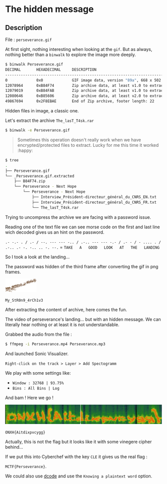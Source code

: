 # The hidden message

## Description

File : `perseverance.gif`

At first sight, nothing interesting when looking at the `gif`. But as always, nothing better than a `binwalk` to explore the image more deeply.

```bash
$ binwalk Perseverance.gif
DECIMAL       HEXADECIMAL     DESCRIPTION
--------------------------------------------------------------------------------
0             0x0             GIF image data, version "89a", 668 x 502
12078964      0xB84F74        Zip archive data, at least v1.0 to extract, name: Perseverance - Next Hope/
12079019      0xB84FAB        Zip archive data, at least v1.0 to extract, name: Perseverance - Next Hope/Perseverance - Next Hope/
12080646      0xB85606        Zip archive data, at least v2.0 to extract, compressed size: 37785967, uncompressed size: 37780202, name: Perseverance - Next Hope/Perseverance - Next Hope/The_lasT_T4sk.rar
49867694      0x2F8EBAE       End of Zip archive, footer length: 22
```

Hidden files in image, a classic one.

Let's extract the archive `The_lasT_T4sk.rar`

```bash
$ binwalk -e Perseverance.gif
```

> Sometimes this operation doesn't really work when we have encrypted/protected files to extract. Lucky for me this time it worked :happy:

```bash
$ tree                                                        
.
├── Perseverance.gif
└── _Perseverance.gif.extracted
    ├── B84F74.zip
    └── Perseverance - Next Hope
        └── Perseverance - Next Hope
            ├── Interview_Président-directeur_général_du_CNRS_EN.txt
            ├── Interview_Président-directeur_général_du_CNRS_FR.txt
            └── The_lasT_T4sk.rar
```

Trying to uncompress the archive we are facing with a password issue.

Reading one of the text file we can see morse code on the first and last line wich decoded gives us an hint on the password.

`.- -.- . / .- / --. --- --- -.. / .-.. --- --- -.- / .- - / - .... . / .-.. .- -. -.. .. -. --.` = `TAKE   A   GOOD   LOOK   AT   THE   LANDING`

So I took a look at the landing...

The password was hidden of the third frame after converting the gif in png frames.

![perseverance-3.png](perseverance-3.png)

`My_StR0n9_4rCh1v3`

After extracting the content of archive, here comes the fun.

The video of perseverance's landing... but with an hidden message. We can literally hear nothing or at least it is not understandable.

Grabbed the audio from the file :

```bash
$ ffmpeg -i Perseverance.mp4 Perseverance.mp3
```

And launched Sonic Visualizer.

`Right-click on the track > Layer > Add Spectogramm`

We play with some settings like:

- `Window : 32768 | 93.75%`
- `Bins : All Bins | Log`

And bam ! Here we go !

![flag.png](flag.png)

`ONXH{Aitdixpvcygg}`

Actually, this is not the flag but it looks like it with some vinegere cipher behind...

If we put this into Cyberchef with the key `CLE` it gives us the real flag :

`MCTF{Perseverance}`.

We could also use [dcode](https://www.dcode.fr/vigenere-cipher) and use the `Knowing a plaintext word` option.

